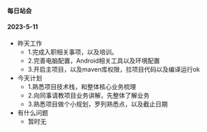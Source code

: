 #### 每日站会



#### 2023-5-11
- 昨天工作
  - 1.完成入职相关事项，以及培训。
  - 2.完善电脑配置，Android相关工具以及环境配置
  - 3.开启主项目，以及maven库权限，拉项目代码以及编译运行ok
- 今天计划
  - 1.熟悉项目技术栈，和整体核心业务梳理
  - 2.向同事请教项目业务讲解，先整体了解业务
  - 3.熟悉项目做个小规划，罗列熟悉点，以及截止日期
- 有什么问题
  - 暂时无


